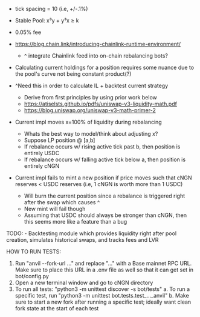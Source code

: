 - tick spacing = 10 (i.e, +/-.1%)
- Stable Pool: x³y + y³x ≥ k
- 0.05% fee
- https://blog.chain.link/introducing-chainlink-runtime-environment/
    - ^ integrate Chainlink feed into on-chain rebalancing bots?
- Calculating current holdings for a position requires some nuance due to the pool's curve not being constant product(?)
- ^Need this in order to calculate IL + backtest current strategy
    - Derive from first principles by using prior work below
    - https://atiselsts.github.io/pdfs/uniswap-v3-liquidity-math.pdf
    - https://blog.uniswap.org/uniswap-v3-math-primer-2

- Current impl moves x=100% of liquidity during rebalancing
    - Whats the best way to model/think about adjusting x?
    - Suppose LP position @ [a,b]
    - If rebalance occurs w/ rising active tick past b, then position is entirely USDC
    - If rebalance occurs w/ falling active tick below a, then position is entirely cNGN

- Current impl fails to mint a new position if price moves such that cNGN reserves < USDC reserves (i.e, 1 cNGN is worth more than 1 USDC)
    - Will burn the current position since a rebalance is triggered right after the swap which causes ^
    - New mint will fail though
    - Assuming that USDC should always be stronger than cNGN, then this seems more like a feature than a bug

TODO:
    - Backtesting module which provides liquidity right after pool creation, simulates historical swaps, and tracks fees and LVR

HOW TO RUN TESTS:
1. Run "anvil --fork-url ..." and replace "..." with a Base mainnet RPC URL. Make sure to place this URL in a .env file as well so that it can get set in bot/config.py
2. Open a new terminal window and go to cNGN directory
3. To run all tests: "python3 -m unittest discover -s bot/tests"
    a. To run a specific test, run "python3 -m unittest bot.tests.test_..._anvil"
    b. Make sure to start a new fork after running a specific test; ideally want clean fork state at the start of each test
